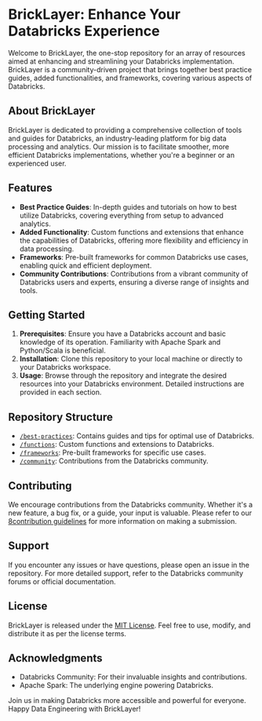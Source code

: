 # BrickLayer: Enhance Your Databricks Experience

Welcome to BrickLayer, the one-stop repository for an array of resources aimed at enhancing and streamlining your Databricks implementation. BrickLayer is a community-driven project that brings together best practice guides, added functionalities, and frameworks, covering various aspects of Databricks.

## About BrickLayer

BrickLayer is dedicated to providing a comprehensive collection of tools and guides for Databricks, an industry-leading platform for big data processing and analytics. Our mission is to facilitate smoother, more efficient Databricks implementations, whether you're a beginner or an experienced user.

## Features

- **Best Practice Guides**: In-depth guides and tutorials on how to best utilize Databricks, covering everything from setup to advanced analytics.
- **Added Functionality**: Custom functions and extensions that enhance the capabilities of Databricks, offering more flexibility and efficiency in data processing.
- **Frameworks**: Pre-built frameworks for common Databricks use cases, enabling quick and efficient deployment.
- **Community Contributions**: Contributions from a vibrant community of Databricks users and experts, ensuring a diverse range of insights and tools.

## Getting Started

1. **Prerequisites**: Ensure you have a Databricks account and basic knowledge of its operation. Familiarity with Apache Spark and Python/Scala is beneficial.
2. **Installation**: Clone this repository to your local machine or directly to your Databricks workspace.
3. **Usage**: Browse through the repository and integrate the desired resources into your Databricks environment. Detailed instructions are provided in each section.

## Repository Structure

- [`/best-practices`](/best-practices/README.md): Contains guides and tips for optimal use of Databricks.
- [`/functions`](/functions/README.md): Custom functions and extensions to Databricks.
- [`/frameworks`](/frameworks/README.md): Pre-built frameworks for specific use cases.
- [`/community`](/community/README.md): Contributions from the Databricks community.

## Contributing

We encourage contributions from the Databricks community. Whether it's a new feature, a bug fix, or a guide, your input is valuable. Please refer to our [8contribution guidelines](CONTRIBUTE.md) for more information on making a submission.

## Support

If you encounter any issues or have questions, please open an issue in the repository. For more detailed support, refer to the Databricks community forums or official documentation.

## License

BrickLayer is released under the [MIT License](LICENSE.md). Feel free to use, modify, and distribute it as per the license terms.

## Acknowledgments

- Databricks Community: For their invaluable insights and contributions.
- Apache Spark: The underlying engine powering Databricks.

Join us in making Databricks more accessible and powerful for everyone. Happy Data Engineering with BrickLayer!
